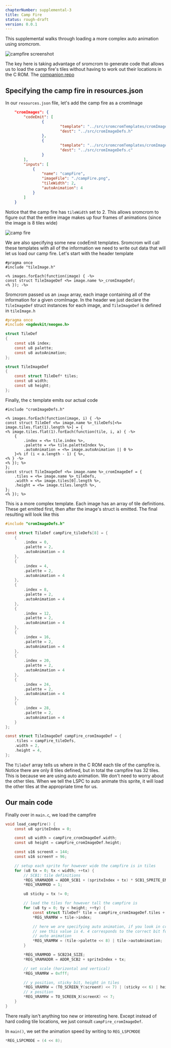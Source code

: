 ```yaml
---
chapterNumber: supplemental-3
title: Camp Fire
status: rough-draft
version: 0.0.1
---
```


This supplemental walks through loading a more complex auto animation using sromcrom.

![campfire screenshot](./campFireScreenshot.png)

The key here is taking advantage of sromcrom to generate code that allows us to load the camp fire's tiles without having to work out their locations in the C ROM. The [companion repo](https://github.com/city41/neo-geo-dev-book-game/tree/supplemental-3-camp-fire/)

## Specifying the camp fire in resources.json

In our `resources.json` file, let's add the camp fire as a cromImage

```json
	"cromImages": {
		"codeEmit": [
				{
						"template": "../src/sromcromTemplates/cromImageDefs.h.ejs",
						"dest": "../src/cromImageDefs.h"
				},
				{
						"template": "../src/sromcromTemplates/cromImageDefs.c.ejs",
						"dest": "../src/cromImageDefs.c"
				}
		],
		"inputs": [
			{
				"name": "campFire",
				"imageFile": "./campFire.png",
				"tileWidth": 2,
				"autoAnimation": 4
			}
		]
	}
```

Notice that the camp fire has `tileWidth` set to 2. This allows sromcrom to figure out that the entire image makes up four frames of animations (since the image is 8 tiles wide)

![camp fire](./campFire.png)

We are also specifying some new codeEmit templates. Sromcrom will call these templates with all of the information we need to write out data that will let us load our camp fire. Let's start with the header template

```ejs
#pragma once
#include "tileImage.h"

<% images.forEach(function(image) { -%>
const struct TileImageDef <%= image.name %>_cromImageDef;
<% }); -%>
```

Sromcrom passed us an `image` array, each image containing all of the information for a given cromImage. In the header we just declare the `TileImageDef` struct instances for each image, and `TileImageDef` is defined in `tileImage.h`

```c
#pragma once
#include <ngdevkit/neogeo.h>

struct TileDef
{
    const u16 index;
    const u8 palette;
    const u8 autoAnimation;
};

struct TileImageDef
{
    const struct TileDef* tiles;
    const u8 width;
    const u8 height;
};
```

Finally, the c template emits our actual code

```ejs
#include "cromImageDefs.h"

<% images.forEach(function(image, i) { -%>
const struct TileDef <%= image.name %>_tileDefs[<%= image.tiles.flat(1).length %>] = {
<% image.tiles.flat(1).forEach(function(tile, i, a) { -%>
    {
        .index = <%= tile.index %>,
        .palette = <%= tile.paletteIndex %>,
        .autoAnimation = <%= image.autoAnimation || 0 %>
    }<% if (i < a.length - 1) { %>,
<% } -%>
<% }); %>
};
const struct TileImageDef <%= image.name %>_cromImageDef = {
    .tiles = <%= image.name %>_tileDefs,
    .width = <%= image.tiles[0].length %>,
    .height = <%= image.tiles.length %>,
};
<% }); %>
```

This is a more complex template. Each image has an array of tile definitions. These get emitted first, then after the image's struct is emitted. The final resulting will look like this

```c
#include "cromImageDefs.h"

const struct TileDef campFire_tileDefs[8] = {
    {
        .index = 0,
        .palette = 2,
        .autoAnimation = 4
    },
    {
        .index = 4,
        .palette = 2,
        .autoAnimation = 4
    },
    {
        .index = 8,
        .palette = 2,
        .autoAnimation = 4
    },
    {
        .index = 12,
        .palette = 2,
        .autoAnimation = 4
    },
    {
        .index = 16,
        .palette = 2,
        .autoAnimation = 4
    },
    {
        .index = 20,
        .palette = 2,
        .autoAnimation = 4
    },
    {
        .index = 24,
        .palette = 2,
        .autoAnimation = 4
    },
    {
        .index = 28,
        .palette = 2,
        .autoAnimation = 4
    }
};

const struct TileImageDef campFire_cromImageDef = {
    .tiles = campFire_tileDefs,
    .width = 2,
    .height = 4,
};
```

The `TileDef` array tells us where in the C ROM each tile of the campfire is. Notice there are only 8 tiles defined, but in total the campfire has 32 tiles. This is because we are using auto animation. We don't need to worry about the other tiles. When we tell the LSPC to auto animate this sprite, it will load the other tiles at the appropriate time for us.

## Our main code

Finally over in `main.c`, we load the campfire

```c
void load_campfire() {
    const u8 spriteIndex = 0;

    const u8 width = campFire_cromImageDef.width;
    const u8 height = campFire_cromImageDef.height;

    const u16 screenX = 144;
    const u16 screenY = 96;

    // setup each sprite for however wide the campfire is in tiles
    for (u8 tx = 0; tx < width; ++tx) {
        // SCB1: tile definitions
        *REG_VRAMADDR = ADDR_SCB1 + (spriteIndex + tx) * SCB1_SPRITE_ENTRY_SIZE;
        *REG_VRAMMOD = 1;

        u8 sticky = tx != 0;

        // load the tiles for however tall the campfire is
        for (u8 ty = 0; ty < height; ++ty) {
            const struct TileDef* tile = campFire_cromImageDef.tiles + tx + ty * width;
            *REG_VRAMRW = tile->index;

            // here we are specifying auto animation, if you look in cromImageDefs.c, you will
            // see this value is 4. 4 corresponds to the correct bit for setting up a 4 frame
            // auto animation
            *REG_VRAMRW = (tile->palette << 8) | tile->autoAnimation;
        }

        *REG_VRAMMOD = SCB234_SIZE;
        *REG_VRAMADDR = ADDR_SCB2 + spriteIndex + tx;

        // set scale (horizontal and vertical)
        *REG_VRAMRW = 0xfff;

        // y position, sticky bit, height in tiles
        *REG_VRAMRW = (TO_SCREEN_Y(screenY) << 7) | (sticky << 6) | height;
        // x position
        *REG_VRAMRW = TO_SCREEN_X(screenX) << 7;
    }
}
```

There really isn't anything too new or interesting here. Except instead of hard coding tile locations, we just consult `campFire_cromImageDef`.

In `main()`, we set the animation speed by writing to `REG_LSPCMODE`

```c
*REG_LSPCMODE = (4 << 8);
```
